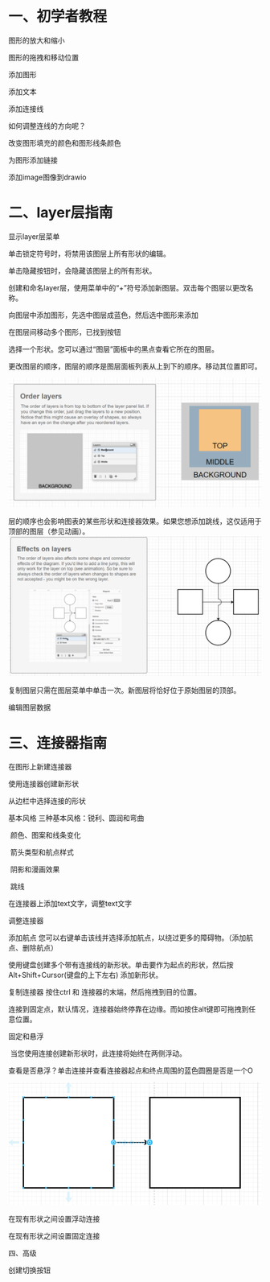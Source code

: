 # 一、初学者教程

图形的放大和缩小

图形的拖拽和移动位置

添加图形

添加文本

添加连接线

如何调整连线的方向呢？

改变图形填充的颜色和图形线条颜色

为图形添加链接

添加image图像到drawio



# 二、layer层指南

显示layer层菜单

单击锁定符号时，将禁用该图层上所有形状的编辑。

单击隐藏按钮时，会隐藏该图层上的所有形状。

创建和命名layer层，使用菜单中的“+”符号添加新图层。双击每个图层以更改名称。

向图层中添加图形，先选中图层成蓝色，然后选中图形来添加

在图层间移动多个图形，已找到按钮

选择一个形状。您可以通过“图层”面板中的黑点查看它所在的图层。

更改图层的顺序，图层的顺序是图层面板列表从上到下的顺序。移动其位置即可。

![image-20220517152809761](picture/image-20220517152809761.png)



层的顺序也会影响图表的某些形状和连接器效果。如果您想添加跳线，这仅适用于顶部的图层（参见动画）。![image-20220517153317566](picture/image-20220517153317566.png)



复制图层只需在图层菜单中单击一次。新图层将恰好位于原始图层的顶部。

编辑图层数据

# 三、连接器指南

在图形上新建连接器

使用连接器创建新形状

从边栏中选择连接的形状

基本风格  	三种基本风格：锐利、圆润和弯曲

​				 	颜色、图案和线条变化

​				 	箭头类型和航点样式

​					阴影和漫画效果

​                    跳线

在连接器上添加text文字，调整text文字

调整连接器

添加航点 您可以右键单击该线并选择添加航点，以绕过更多的障碍物。（添加航点、删除航点）

使用键盘创建多个带有连接线的新形状。单击要作为起点的形状，然后按 Alt+Shift+Cursor(键盘的上下左右) 添加新形状。

复制连接器 按住ctrl 和 连接器的末端，然后拖拽到目的位置。

连接到固定点，默认情况，连接器始终停靠在边缘。而如按住alt键即可拖拽到任意位置。

固定和悬浮

​		当您使用连接创建新形状时，此连接将始终在两侧浮动。

​		查看是否悬浮？单击连接并查看连接器起点和终点周围的蓝色圆圈是否是一个O

![image-20220517165757245](picture/image-20220517165757245.png)



在现有形状之间设置浮动连接

在现有形状之间设置固定连接





四、高级

创建切换按钮


